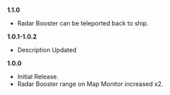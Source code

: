 **1.1.0**  
- Radar Booster can be teleported back to ship.    

**1.0.1-1.0.2**  
- Description Updated  

**1.0.0**  
- Initial Release. 
- Radar Booster range on Map Monitor increased x2.    
